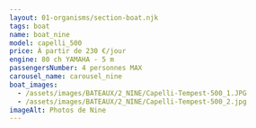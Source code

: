 ```yaml
---
layout: 01-organisms/section-boat.njk
tags: boat
name: boat_nine
model: capelli_500
price: À partir de 230 €/jour
engine: 80 ch YAMAHA - 5 m
passengersNumber: 4 personnes MAX
carousel_name: carousel_nine
boat_images:
  - /assets/images/BATEAUX/2_NINE/Capelli-Tempest-500_1.JPG
  - /assets/images/BATEAUX/2_NINE/Capelli-Tempest-500_2.jpg
imageAlt: Photos de Nine
---
```

